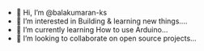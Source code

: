 - 👋 Hi, I’m @balakumaran-ks
- 👀 I’m interested in Building & learning new things.... 
- 🌱 I’m currently learning How to use Arduino...
- 💞️ I’m looking to collaborate on open source projects...
  

<!---
balakumaran-ks/balakumaran-ks is a ✨ special ✨ repository because its `README.md` (this file) appears on your GitHub profile.
You can click the Preview link to take a look at your changes.
--->
